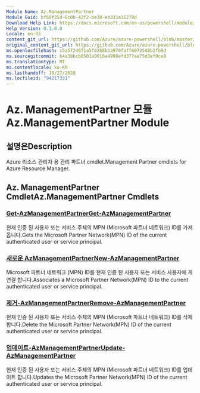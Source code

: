 ```yaml
---
Module Name: Az.ManagementPartner
Module Guid: bf60f35d-6c0b-42f2-be30-eb333a31279d
Download Help Link: https://docs.microsoft.com/en-us/powershell/module/az.managementpartner
Help Version: 0.1.0.0
Locale: en-US
content_git_url: https://github.com/Azure/azure-powershell/blob/master/src/ManagementPartner/ManagementPartner/help/Az.ManagementPartner.md
original_content_git_url: https://github.com/Azure/azure-powershell/blob/master/src/ManagementPartner/ManagementPartner/help/Az.ManagementPartner.md
ms.openlocfilehash: c5a57246f1a5f82b8bba970faff60725d8b2fb9d
ms.sourcegitcommit: b4a38bcb0501a9016a4998efd377aa75d3ef9ce8
ms.translationtype: MT
ms.contentlocale: ko-KR
ms.lasthandoff: 10/27/2020
ms.locfileid: "94217331"
---
```

# <span data-ttu-id="00e6e-101">Az. ManagementPartner 모듈</span><span class="sxs-lookup"><span data-stu-id="00e6e-101">Az.ManagementPartner Module</span></span>
## <span data-ttu-id="00e6e-102">설명은</span><span class="sxs-lookup"><span data-stu-id="00e6e-102">Description</span></span>
<span data-ttu-id="00e6e-103">Azure 리소스 관리자 용 관리 파트너 cmdlet.</span><span class="sxs-lookup"><span data-stu-id="00e6e-103">Management Partner cmdlets for Azure Resource Manager.</span></span>

## <span data-ttu-id="00e6e-104">Az. ManagementPartner Cmdlet</span><span class="sxs-lookup"><span data-stu-id="00e6e-104">Az.ManagementPartner Cmdlets</span></span>
### [<span data-ttu-id="00e6e-105">Get-AzManagementPartner</span><span class="sxs-lookup"><span data-stu-id="00e6e-105">Get-AzManagementPartner</span></span>](Get-AzManagementPartner.md)
<span data-ttu-id="00e6e-106">현재 인증 된 사용자 또는 서비스 주체의 MPN (Microsoft 파트너 네트워크) ID를 가져옵니다.</span><span class="sxs-lookup"><span data-stu-id="00e6e-106">Gets the Microsoft Partner Network(MPN) ID of the current authenticated user or service principal.</span></span> 

### [<span data-ttu-id="00e6e-107">새로운 AzManagementPartner</span><span class="sxs-lookup"><span data-stu-id="00e6e-107">New-AzManagementPartner</span></span>](New-AzManagementPartner.md)
<span data-ttu-id="00e6e-108">Microsoft 파트너 네트워크 (MPN) ID를 현재 인증 된 사용자 또는 서비스 사용자에 게 연결 합니다.</span><span class="sxs-lookup"><span data-stu-id="00e6e-108">Associates a Microsoft Partner Network(MPN) ID to the current authenticated user or service principal.</span></span>

### [<span data-ttu-id="00e6e-109">제거-AzManagementPartner</span><span class="sxs-lookup"><span data-stu-id="00e6e-109">Remove-AzManagementPartner</span></span>](Remove-AzManagementPartner.md)
<span data-ttu-id="00e6e-110">현재 인증 된 사용자 또는 서비스 주체의 MPN (Microsoft 파트너 네트워크) ID를 삭제 합니다.</span><span class="sxs-lookup"><span data-stu-id="00e6e-110">Delete the Microsoft Partner Network(MPN) ID of the current authenticated user or service principal.</span></span>

### [<span data-ttu-id="00e6e-111">업데이트-AzManagementPartner</span><span class="sxs-lookup"><span data-stu-id="00e6e-111">Update-AzManagementPartner</span></span>](Update-AzManagementPartner.md)
<span data-ttu-id="00e6e-112">현재 인증 된 사용자 또는 서비스 주체의 MPN (Microsoft 파트너 네트워크) ID를 업데이트 합니다.</span><span class="sxs-lookup"><span data-stu-id="00e6e-112">Updates the Microsoft Partner Network(MPN) ID of the current authenticated user or service principal.</span></span>


